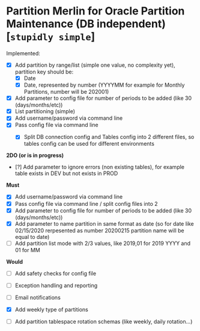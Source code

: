 # Partition Merlin for Oracle Partition Maintenance (DB independent) [`stupidly simple`]

Implemented:

* [x] Add partition by range/list (simple one value, no complexity yet), partition key should be:
    * [x] Date
    * [x] Date, represented by number (YYYYMM for example for Monthly Partitions, number will be 202001)
* [x] Add parameter to config file for number of periods to be added (like 30 (days/months/etc))
* [x] List partitioning (simple)
* [x] Add username/password via command line
* [x] Pass config file via command line
    * [x] Split DB connection config and Tables config into 2 different files, so tables config can be used for different environments


**2DO (or is in progress)**
* [?] Add parameter to ignore errors (non existing tables), for example table exists in DEV but not exists in PROD

**Must**

* [x] Add username/password via command line
* [x] Pass config file via command line / split config files into 2
* [x] Add parameter to config file for number of periods to be added (like 30 (days/months/etc))
* [x] Add parameter to name partition in same format as date (so for date like 02/15/2020 rerpesented as number 20200215 partition name will be equal to date)
* [ ] Add partition list mode with 2/3 values, like 2019,01 for 2019 YYYY and 01 for MM

**Would**
* [ ] Add safety checks for config file
* [ ] Exception handling and reporting
* [ ] Email notifications
* [x] Add weekly type of partitions
* [ ] Add partition tablespace rotation schemas (like weekly, daily rotation...)


